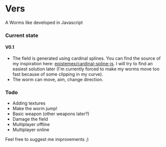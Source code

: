 # Vers
A Worms like developed in Javascript

### Current state
#### V0.1
* The field is generated using cardinal splines. You can find the source of my inspiration here: [epistemex/cardinal-spline-js](https://github.com/epistemex/cardinal-spline-js).
I will try to find an easiest solution later (I'm currently forced to make my worms move too fast because of some clipping in my curve).
* The worm can move, aim, change direction.

### Todo
* Adding textures
* Make the worm jump!
* Basic weapon (other weapons later?)
* Damage the field
* Multiplayer offline
* Multiplayer online

Feel free to suggest me improvements ;)
